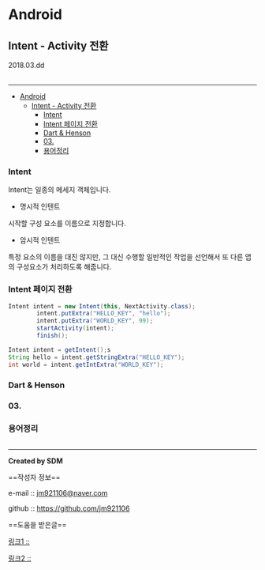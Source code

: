 # Android
## Intent - Activity 전환
<div class="pull-right"> 2018.03.dd </div><br>

---

<!-- @import "[TOC]" {cmd="toc" depthFrom=1 depthTo=6 orderedList=false} -->
<!-- code_chunk_output -->

* [Android](#android)
	* [Intent - Activity 전환](#intent-activity-전환)
		* [Intent](#intent)
		* [Intent 페이지 전환](#intent-페이지-전환)
		* [Dart & Henson](#dart-henson)
		* [03.](#03)
		* [용어정리](#용어정리)

<!-- /code_chunk_output -->

### Intent

Intent는 일종의 메세지 객체입니다.

- 명시적 인텐트

시작할 구성 요소를 이름으로 지정합니다.

- 암시적 인텐트

특정 요소의 이름을 대진 않지만, 그 대신 수행할 일반적인 작업을 선언해서 또 다른 앱의 구성요소가 처리하도록 해줍니다.

### Intent 페이지 전환

```java
Intent intent = new Intent(this, NextActivity.class);
		intent.putExtra("HELLO_KEY", "hello");
		intent.putExtra("WORLD_KEY", 99);
		startActivity(intent);
		finish();
```  

```java
Intent intent = getIntent();s
String hello = intent.getStringExtra("HELLO_KEY");
int world = intent.getIntExtra("WORLD_KEY");
```

### Dart & Henson

### 03.

### 용어정리
```

```

---

**Created by SDM**

==작성자 정보==

e-mail :: jm921106@naver.com

github :: https://github.com/jm921106

==도움을 받은글==

[링크1 :: ]()

[링크2 :: ]()
